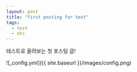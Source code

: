 ```yaml
---
layout: post
title: "first posting for test"
tags:
  - test
  - etc
---
```


테스트로 올려보는 첫 포스팅 글!

![_config.yml]({{ site.baseurl }}/images/config.png)
